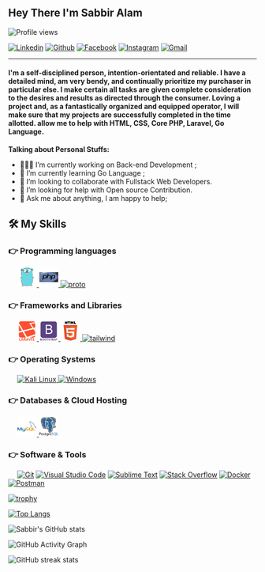 ## Hey  There I'm Sabbir Alam
![Profile views](https://gpvc.arturio.dev/iamsabbiralam)
<p align="left">
  <a href="https://www.linkedin.com/in/iamsabbiralam/"><img alt="Linkedin" title="iamsabbiralam" src="https://img.shields.io/badge/LinkedIn-0077B5?style=for-the-badge&logo=linkedin&logoColor=white"></a>
  <a href="https://github.com/iamsabbiralam"><img alt="Github" title="iamsabbiralam" src="https://img.shields.io/badge/GitHub-100000?style=for-the-badge&logo=github&logoColor=white"></a>
  <a href="https://www.facebook.com/iamsabbiralam"><img alt="Facebook" title="iamsabbiralam" src="https://img.shields.io/badge/Facebook-1877F2?style=for-the-badge&logo=facebook&logoColor=white"></a>
  <a href="https://www.instagram.com/iamsabbiralam/"><img alt="Instagram" title="iamsabbiralam" src="https://img.shields.io/badge/Instagram-E4405F?style=for-the-badge&logo=instagram&logoColor=white"></a>
  <a href="mailto:sabbiriph4@gmail.com"><img alt="Gmail" title="iamsabbiralam" src="https://img.shields.io/badge/Gmail-D14836?style=for-the-badge&logo=gmail&logoColor=white"></a>
</p> 
<hr/>
<h4 align="left">I'm a self-disciplined person, intention-orientated and reliable. I have a detailed mind, am very bendy, and continually prioritize my purchaser in particular else. I make certain all tasks are given complete consideration to the desires and results as directed through the consumer. Loving a project and, as a fantastically organized and equipped operator, I will make sure that my projects are successfully completed in the time allotted. allow me to help with <b>HTML,</b> <b>CSS,</b> <b>Core PHP,</b> <b>Laravel,</b> <b>Go Language.</b></h4>

  
  
**Talking about Personal Stuffs:**

- 👨🏽‍💻 I’m currently working on Back-end Development ;
- 🌱 I’m currently learning Go Language ; 
- 👯 I’m looking to collaborate with Fullstack Web Developers.
- 🤔 I’m looking for help with Open source Contribution.
- 💬 Ask me about anything, I am happy to help;

## 🛠️ My Skills

### 👉 Programming languages

<p align="left"> 
    &emsp;
    <a href="https://golang.org" target="_blank" rel="noreferrer">
        <img src="https://raw.githubusercontent.com/devicons/devicon/master/icons/go/go-original.svg" alt="go" width="40" height="40"/>
    </a>
    <a href="https://www.php.net" target="_blank" rel="noreferrer">
        <img src="https://raw.githubusercontent.com/devicons/devicon/master/icons/php/php-original.svg" alt="php" width="40" height="40"/>
    </a>
    <a href="https://developers.google.com/protocol-buffers/docs/proto3" target="_blank" rel="noreferrer">
        <img src="https://img.shields.io/badge/proto-3670A0?style=for-the-badge&logo=proto&logoColor=ffdd54" alt="proto" height="40" width="70"/>
    </a>
</p>

### 👉 Frameworks and Libraries
<p align="left"> 
&emsp;
<a href="https://laravel.com/" target="_blank" rel="noreferrer">
    <img src="https://raw.githubusercontent.com/devicons/devicon/master/icons/laravel/laravel-plain-wordmark.svg" alt="laravel" width="40" height="40"/>
</a>
<a href="https://getbootstrap.com" target="_blank" rel="noreferrer">
    <img src="https://raw.githubusercontent.com/devicons/devicon/master/icons/bootstrap/bootstrap-plain-wordmark.svg" alt="bootstrap" width="40" height="40"/>
</a>
<a href="https://www.w3.org/html/" target="_blank" rel="noreferrer">
    <img src="https://raw.githubusercontent.com/devicons/devicon/master/icons/html5/html5-original-wordmark.svg" alt="html5" width="40" height="40"/>
</a>
<a href="https://tailwindcss.com/" target="_blank" rel="noreferrer">
    <img src="https://www.vectorlogo.zone/logos/tailwindcss/tailwindcss-icon.svg" alt="tailwind" width="40" height="40"/>
</a>
</p>

### 👉 Operating Systems
<p align="left"> 
&emsp;
<a href="https://www.kali.org"> 
     <img alt="Kali Linux" src="https://img.shields.io/badge/Kali Linux-100000?style=for-the-badge&logo=kali-linux&logoColor=white">
</a>
<a href="https://www.microsoft.com/en-us/windows"> 
     <img alt="Windows" src="https://img.shields.io/badge/Windows-0178d4?style=for-the-badge&logo=windows&logoColor=white">
</a>
</p>

### 👉 Databases & Cloud Hosting
<p align="left">
  &emsp;
    <a href="https://www.mysql.com/" target="_blank" rel="noreferrer">
        <img src="https://raw.githubusercontent.com/devicons/devicon/master/icons/mysql/mysql-original-wordmark.svg" alt="mysql" width="40" height="40"/>
    </a>
    <a href="https://www.postgresql.org" target="_blank" rel="noreferrer">      <img src="https://raw.githubusercontent.com/devicons/devicon/master/icons/postgresql/postgresql-original-wordmark.svg" alt="postgresql" width="40" height="40"/>
    </a>

 ### 👉 Software & Tools
<p align="left">
  &emsp;
<a href="https://git-scm.com"><img alt="Git" src="https://img.shields.io/badge/Git-F05032?style=for-the-badge&logo=git&logoColor=white"></a>
<a href="https://code.visualstudio.com/"><img alt="Visual Studio Code" src="https://img.shields.io/badge/Visual_Studio_Code-0078D4?style=for-the-badge&logo=visual%20studio%20code&logoColor=white"></a>
<a href="https://code.visualstudio.com/"><img alt="Sublime Text" src="https://img.shields.io/badge/Sublime Text-474747?style=for-the-badge&logo=visual%20studio%20code&logoColor=yellow"></a>
<a href="https://stackoverflow.com/"><img alt="Stack Overflow" src="https://img.shields.io/badge/Stack_Overflow-FE7A16?style=for-the-badge&logo=stack-overflow&logoColor=white"></a>
<a href="https://www.docker.com/"><img alt="Docker" src="https://img.shields.io/badge/Docker-2CA5E0?style=for-the-badge&logo=docker&logoColor=white"></a>
<a href="https://www.postman.com/"><img alt="Postman" src="https://img.shields.io/badge/Postman-FF6C37?style=for-the-badge&logo=Postman&logoColor=white"></a>
</p>


[![trophy](https://github-profile-trophy.vercel.app/?username=iamsabbiralam)](https://github.com/ryo-ma/github-profile-trophy)

[![Top Langs](https://github-readme-stats.vercel.app/api/top-langs/?username=iamsabbiralam)](https://github.com/anuraghazra/github-readme-stats)

![Sabbir's GitHub stats](https://github-readme-stats.vercel.app/api?username=iamsabbiralam&show_icons=true&theme=radical)


![GitHub Activity Graph](https://activity-graph.herokuapp.com/graph?username=iamsabbiralam)

![GitHub streak stats](https://github-readme-streak-stats.herokuapp.com/?user=iamsabbiralam)
